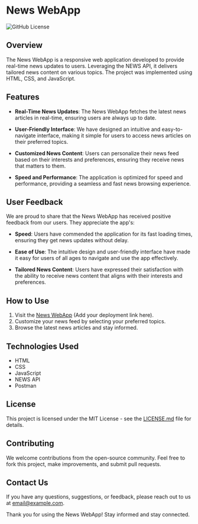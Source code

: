 # News WebApp

![GitHub License](https://img.shields.io/badge/license-MIT-blue.svg)

## Overview

The News WebApp is a responsive web application developed to provide real-time news updates to users. Leveraging the NEWS API, it delivers tailored news content on various topics. The project was implemented using HTML, CSS, and JavaScript.

## Features

- **Real-Time News Updates**: The News WebApp fetches the latest news articles in real-time, ensuring users are always up to date.

- **User-Friendly Interface**: We have designed an intuitive and easy-to-navigate interface, making it simple for users to access news articles on their preferred topics.

- **Customized News Content**: Users can personalize their news feed based on their interests and preferences, ensuring they receive news that matters to them.

- **Speed and Performance**: The application is optimized for speed and performance, providing a seamless and fast news browsing experience.

## User Feedback

We are proud to share that the News WebApp has received positive feedback from our users. They appreciate the app's:

- **Speed**: Users have commended the application for its fast loading times, ensuring they get news updates without delay.

- **Ease of Use**: The intuitive design and user-friendly interface have made it easy for users of all ages to navigate and use the app effectively.

- **Tailored News Content**: Users have expressed their satisfaction with the ability to receive news content that aligns with their interests and preferences.

## How to Use

1. Visit the [News WebApp](#) (Add your deployment link here).
2. Customize your news feed by selecting your preferred topics.
3. Browse the latest news articles and stay informed.

## Technologies Used

- HTML
- CSS
- JavaScript
- NEWS API
- Postman
## License

This project is licensed under the MIT License - see the [LICENSE.md](LICENSE.md) file for details.

## Contributing

We welcome contributions from the open-source community. Feel free to fork this project, make improvements, and submit pull requests.

## Contact Us

If you have any questions, suggestions, or feedback, please reach out to us at [email@example.com](mailto:email@example.com).

Thank you for using the News WebApp! Stay informed and stay connected.
